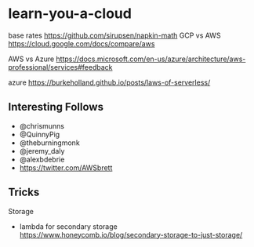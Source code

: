 # learn-you-a-cloud

base rates https://github.com/sirupsen/napkin-math
GCP vs AWS https://cloud.google.com/docs/compare/aws

AWS vs Azure https://docs.microsoft.com/en-us/azure/architecture/aws-professional/services#feedback

azure https://burkeholland.github.io/posts/laws-of-serverless/

## Interesting Follows

- @chrismunns
- @QuinnyPig
- @theburningmonk
- @jeremy_daly
- @alexbdebrie
- https://twitter.com/AWSbrett


## Tricks

Storage

- lambda for secondary storage https://www.honeycomb.io/blog/secondary-storage-to-just-storage/
